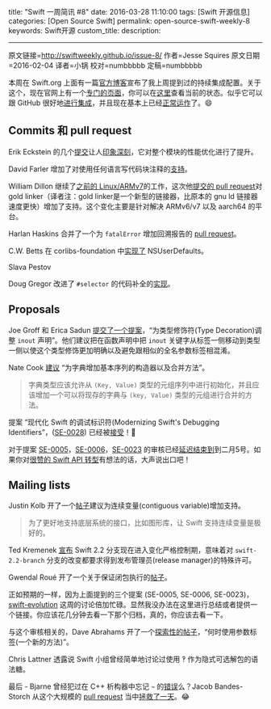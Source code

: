 title: "Swift 一周简讯 #8"
date: 2016-03-28 11:10:00
tags: [Swift 开源信息]
categories: [Open Source Swift]
permalink: open-source-swift-weekly-8
keywords: Swift开源
custom_title: 
description: 

---
原文链接=http://swiftweekly.github.io/issue-8/
作者=Jesse Squires
原文日期=2016-02-04
译者=小锅
校对=numbbbbb
定稿=numbbbbb

<!--此处开始正文-->

本周在 Swift.org 上面有一篇[官方博客](https://swift.org/blog/swift-ci/)宣布了我上周提到过的持续集成配置。关于这个，现在官网上有一个[专门的页面](https://swift.org/continuous-integration/)，你可以在[这里](https://ci.swift.org/)查看当前的状态。似乎它可以跟 GitHub 很好地[进行集成](https://twitter.com/modocache/status/693069527807041536)，并且现在基本上已经[正常运作](https://github.com/apple/swift/pull/1151#issuecomment-178211302)了。😄

<!--more-->

## Commits 和 pull request

Erik Eckstein 的几个[提交](https://github.com/apple/swift/commit/aaaf36e83521f153ba4b0720795efe4980d9b124)让人[印象深刻](https://twitter.com/jckarter/status/693190676666675200)，它对整个模块的性能优化进行了提升。

David Farler 增加了对使用任何语言写代码块注释的[支持](https://github.com/apple/swift/commit/e87be804c9d8111012555263aa86021ab1735ccf)。

William Dillon 继续了[之前的 Linux/ARMv7]()的工作，这次他[提交的 pull request]()对 gold linker（译者注：gold linker是一个新型的链接器，比原本的 gnu ld 链接器速度更快）增加了支持。这个变化主要是针对解决 ARMv6/v7 以及 aarch64 的平台。

Harlan Haskins 合并了一个为 `fatalError` 增加回溯报告的 [pull request](https://github.com/apple/swift/pull/1122)。

C.W. Betts 在 corlibs-foundation 中[实现了](https://github.com/apple/swift-corelibs-foundation/pull/251) NSUserDefaults。

Slava Pestov 

Doug Gregor 改进了 `#selector` 的代码补全的[实现](https://github.com/apple/swift/pull/1185)。

## Proposals

Joe Groff 和 Erica Sadun [提交了一个提案](https://github.com/apple/swift-evolution/pull/128/files)，“为类型修饰符(Type Decoration)调整 `inout` 声明”。他们建议把在函数声明中把 `inout` 关键字从标签一侧移动到类型一侧以使这个类型修饰更加明确以及避免跟相似的全名参数标签相混淆。

Nate Cook [建议](https://github.com/apple/swift-evolution/pull/125) “为字典增加基本序列的构造器以及合并方法”。

> 字典类型应该允许从 `(Key, Value)` 类型的元组序列中进行初始化，并且应该增加一个可以将现存的字典与 `(key, Value)` 类型的元组进行合并的方法。

提案 “现代化 Swift 的调试标识符(Modernizing Swift's Debugging Identifiers”，([SE-0028](https://github.com/apple/swift-evolution/blob/master/proposals/0028-modernizing-debug-identifiers.md)) 已经被[接受](https://lists.swift.org/pipermail/swift-evolution-announce/2016-February/000030.html)！👏

对于提案 [SE-0005](https://github.com/apple/swift-evolution/blob/master/proposals/0005-objective-c-name-translation.md)，[SE-0006](https://github.com/apple/swift-evolution/blob/master/proposals/0006-apply-api-guidelines-to-the-standard-library.md)，[SE-0023](https://github.com/apple/swift-evolution/blob/master/proposals/0023-api-guidelines.md) 的审核已经[延迟结束到](https://lists.swift.org/pipermail/swift-evolution-announce/2016-January/000029.html)到二月5号。如果你对[很赞的 Swift API 转型](https://swift.org/blog/swift-api-transformation/)有想法的话，大声说出口吧！

## Mailing lists

Justin Kolb 开了一个[帖子](https://lists.swift.org/pipermail/swift-evolution/Week-of-Mon-20160125/007984.html)建议为连续变量(contiguous variable)增加支持。

> 为了更好地支持底层系统的接口，比如图形库，让 Swift 支持连续变量是极好的。

Ted Kremenek [宣布](https://lists.swift.org/pipermail/swift-lldb-dev/Week-of-Mon-20160201/000043.html) Swift 2.2 分支现在进入变化严格控制期，意味着对 `swift-2.2-branch` 分支的改变都要求得到发布管理员(release manager)的特殊许可。

Gwendal Roué 开了一个关于保证闭包执行的[帖子](https://lists.swift.org/pipermail/swift-evolution/Week-of-Mon-20160125/008167.html)。

正如预期的一样，因为上面提到的三个提案 (SE-0005, SE-0006, SE-0023)，[swift-evolution](https://lists.swift.org/pipermail/swift-evolution/) 这周的讨论倍加忙碌。显然我没办法在这里进行总结或者提供一个链接。你应该花几分钟去看一下那个归档，真的，你应该去看一下。

与这个审核相关的，Dave Abrahams 开了一个[探索性的帖子](https://lists.swift.org/pipermail/swift-evolution/Week-of-Mon-20160201/008838.html)，“何时使用参数标签(一个新的方法)”。

Chris Lattner 透露说 Swift 小组曾经简单地讨论过使用 ‽ 作为隐式可选解包的语法糖。

最后 - Bjarne 曾经犯过在 C++ 析构器中忘记 `~` 的[错误](https://github.com/apple/swift/pull/1183#commitcomment-15864521)么？Jacob Bandes-Storch 从这个大规模的 [pull request]() 当中[拯救了一天](https://twitter.com/dgregor79/status/694988732718448642)。😂

